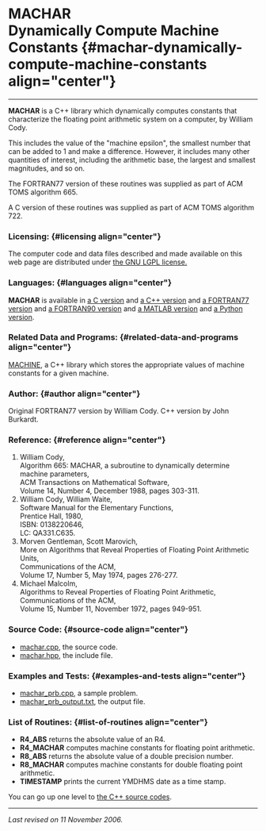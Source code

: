 MACHAR\
Dynamically Compute Machine Constants {#machar-dynamically-compute-machine-constants align="center"}
=====================================

------------------------------------------------------------------------

**MACHAR** is a C++ library which dynamically computes constants that
characterize the floating point arithmetic system on a computer, by
William Cody.

This includes the value of the "machine epsilon", the smallest number
that can be added to 1 and make a difference. However, it includes many
other quantities of interest, including the arithmetic base, the largest
and smallest magnitudes, and so on.

The FORTRAN77 version of these routines was supplied as part of ACM TOMS
algorithm 665.

A C version of these routines was supplied as part of ACM TOMS algorithm
722.

### Licensing: {#licensing align="center"}

The computer code and data files described and made available on this
web page are distributed under [the GNU LGPL
license.](../../txt/gnu_lgpl.txt)

### Languages: {#languages align="center"}

**MACHAR** is available in [a C version](../../c_src/machar/machar.md)
and [a C++ version](../../master/machar/machar.md) and [a FORTRAN77
version](../../f77_src/machar/machar.md) and [a FORTRAN90
version](../../f_src/machar/machar.md) and [a MATLAB
version](../../m_src/machar/machar.md) and [a Python
version](../../py_src/machar/machar.md).

### Related Data and Programs: {#related-data-and-programs align="center"}

[MACHINE](../../master/machine/machine.md), a C++ library which
stores the appropriate values of machine constants for a given machine.

### Author: {#author align="center"}

Original FORTRAN77 version by William Cody. C++ version by John
Burkardt.

### Reference: {#reference align="center"}

1.  William Cody,\
    Algorithm 665: MACHAR, a subroutine to dynamically determine machine
    parameters,\
    ACM Transactions on Mathematical Software,\
    Volume 14, Number 4, December 1988, pages 303-311.
2.  William Cody, William Waite,\
    Software Manual for the Elementary Functions,\
    Prentice Hall, 1980,\
    ISBN: 0138220646,\
    LC: QA331.C635.
3.  Morven Gentleman, Scott Marovich,\
    More on Algorithms that Reveal Properties of Floating Point
    Arithmetic Units,\
    Communications of the ACM,\
    Volume 17, Number 5, May 1974, pages 276-277.
4.  Michael Malcolm,\
    Algorithms to Reveal Properties of Floating Point Arithmetic,\
    Communications of the ACM,\
    Volume 15, Number 11, November 1972, pages 949-951.

### Source Code: {#source-code align="center"}

-   [machar.cpp](machar.cpp), the source code.
-   [machar.hpp](machar.hpp), the include file.

### Examples and Tests: {#examples-and-tests align="center"}

-   [machar\_prb.cpp](machar_prb.cpp), a sample problem.
-   [machar\_prb\_output.txt](machar_prb_output.txt), the output file.

### List of Routines: {#list-of-routines align="center"}

-   **R4\_ABS** returns the absolute value of an R4.
-   **R4\_MACHAR** computes machine constants for floating point
    arithmetic.
-   **R8\_ABS** returns the absolute value of a double precision number.
-   **R8\_MACHAR** computes machine constants for double floating point
    arithmetic.
-   **TIMESTAMP** prints the current YMDHMS date as a time stamp.

You can go up one level to [the C++ source codes](../cpp_src.md).

------------------------------------------------------------------------

*Last revised on 11 November 2006.*
